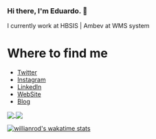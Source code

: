 ### Hi there, I'm Eduardo. 👋 

I currently work at HBSIS | Ambev at WMS system

# Where to find me
 * [Twitter](https://twitter.com/souzaeduardoac)
 * [Instagram](https://www.instagram.com/souzaeduardoac/)
 * [LinkedIn](https://www.linkedin.com/in/souzaeduardoac/)
 * [WebSite](http://souzaeduardoac.github.io/)
 * [Blog](http://souzaeduardoac.github.io/blog)


<a href="https://github.com/anuraghazra/github-readme-stats">
  <img align="center" src="https://github-readme-stats.vercel.app/api?username=souzaeduardoac&hide=issues&count_private=true&show_icons=true&theme=dark" />
</a>
<a href="https://github.com/anuraghazra/convoychat">
  <img align="center" src="https://github-readme-stats.vercel.app/api/top-langs/?username=souzaeduardoac&layout=compact&theme=dark" />
</a>

[![willianrod's wakatime stats](https://github-readme-stats.vercel.app/api/wakatime?username=souzaeduadoac)](https://github.com/anuraghazra/github-readme-stats)
